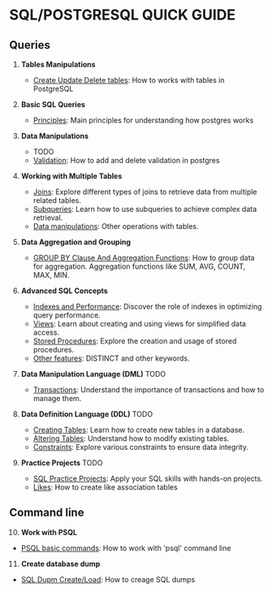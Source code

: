 # SQL/POSTGRESQL QUICK GUIDE

## Queries

1. **Tables Manipulations**
   - [Create Update Delete tables](tables.md): How to works with tables in PostgreSQL

2. **Basic SQL Queries**
   - [Principles](principles.md): Main principles for understanding how postgres works

3. **Data Manipulations**
   - TODO
   - [Validation](validation.md): How to add and delete validation in postgres

4. **Working with Multiple Tables**
   - [Joins](joins.md): Explore different types of joins to retrieve data from multiple related tables.
   - [Subqueries](subqueries.md): Learn how to use subqueries to achieve complex data retrieval.
   - [Data manipulations](offset_limit_unions_sets.md): Other operations with tables.

5. **Data Aggregation and Grouping**
   - [GROUP BY Clause And Aggregation Functions](group_aggregate.md): How to group data for aggregation. Aggregation functions like SUM, AVG, COUNT, MAX, MIN.

6. **Advanced SQL Concepts**
   - [Indexes and Performance](indexes_and_performance.md): Discover the role of indexes in optimizing query performance.
   - [Views](views.md): Learn about creating and using views for simplified data access.
   - [Stored Procedures](stored_procedures.md): Explore the creation and usage of stored procedures.
   - [Other features](other_features.md): DISTINCT and other keywords.

7. **Data Manipulation Language (DML)** TODO
   - [Transactions](transactions.md): Understand the importance of transactions and how to manage them.

8. **Data Definition Language (DDL)** TODO
   - [Creating Tables](creating_tables.md): Learn how to create new tables in a database.
   - [Altering Tables](altering_tables.md): Understand how to modify existing tables.
   - [Constraints](constraints.md): Explore various constraints to ensure data integrity.

9. **Practice Projects** TODO
   - [SQL Practice Projects](practice_projects.md): Apply your SQL skills with hands-on projects.
   - [Likes](likes.md): How to create like association tables

## Command line

10. **Work with PSQL**
   - [PSQL basic commands](psql.md): How to work with 'psql' command line

11. **Create database dump**
   - [SQL Dupm Create/Load](dump.md): How to creage SQL dumps
